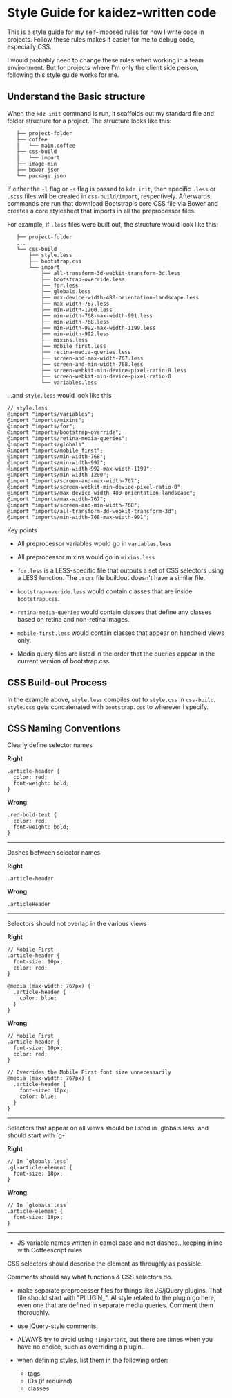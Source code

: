 # Style Guide for kaidez-written code

This is a style guide for my self-imposed rules for how I write code in projects. Follow these rules makes it easier for me to debug code, especially CSS.

I would probably need to change these rules when working in a team environment. But for projects where I'm only the client side person, following this style guide works for me.

## Understand the Basic structure
When the `kdz init` command is run, it scaffolds out my standard file and folder structure for a project. The structure looks like this:

       ├── project-folder
       ├── coffee
       |   └── main.coffee
       ├── css-build
       |   └── import
       ├── image-min
       ├── bower.json
       └── package.json
If either the `-l` flag or `-s` flag is passed to `kdz init`, then specific `.less` or `.scss` files will be created in `css-build/import`, respectively. Afterwards, commands are run that download Bootstrap's core CSS file via Bower and creates a core stylesheet that imports in all the preprocessor files.

For example, if `.less` files were built out, the structure would look like this:

       ├── project-folder
       ...
       └── css-build
           ├── style.less
           ├── bootstrap.css
           └── import
               ├── all-transform-3d-webkit-transform-3d.less
               ├── bootstrap-override.less
               ├── for.less
               ├── globals.less
               ├── max-device-width-480-orientation-landscape.less
               ├── max-width-767.less
               ├── min-width-1200.less
               ├── min-width-768-max-width-991.less
               ├── min-width-768.less
               ├── min-width-992-max-width-1199.less
               ├── min-width-992.less
               ├── mixins.less
               ├── mobile_first.less
               ├── retina-media-queries.less
               ├── screen-and-max-width-767.less
               ├── screen-and-min-width-768.less
               ├── screen-webkit-min-device-pixel-ratio-0.less
               ├── screen-webkit-min-device-pixel-ratio-0
               └── variables.less

...and `style.less` would look like this

    // style.less
    @import "imports/variables";
    @import "imports/mixins";
    @import "imports/for";
    @import "imports/bootstrap-override";
    @import "imports/retina-media-queries";
    @import "imports/globals";
    @import "imports/mobile_first";
    @import "imports/min-width-768";
    @import "imports/min-width-992";
    @import "imports/min-width-992-max-width-1199";
    @import "imports/min-width-1200";
    @import "imports/screen-and-max-width-767";
    @import "imports/screen-webkit-min-device-pixel-ratio-0";
    @import "imports/max-device-width-480-orientation-landscape";
    @import "imports/max-width-767";
    @import "imports/screen-and-min-width-768";
    @import "imports/all-transform-3d-webkit-transform-3d";
    @import "imports/min-width-768-max-width-991";

Key points

* All preprocessor variables would go in `variables.less`

* All preprocessor mixins would go in `mixins.less`

* `for.less` is a LESS-specific file that outputs a set of CSS selectors using a LESS function. The `.scss` file buildout doesn't have a similar file.

* `bootstrap-overide.less` would contain classes that are inside `bootstrap.css`.

* `retina-media-queries` would contain classes that define any classes based on retina and non-retina images.

* `mobile-first.less` would contain classes that appear on handheld views only.

* Media query files are listed in the order that the queries appear in the current version of bootstrap.css.

## CSS Build-out Process
In the example above, `style.less` compiles out to `style.css` in `css-build`. `style.css` gets concatenated with `bootstrap.css` to wherever I specify.

## CSS Naming Conventions
Clearly define selector names

__Right__

    .article-header {
      color: red;
      font-weight: bold;
    }

__Wrong__

    .red-bold-text {
      color: red;
      font-weight: bold;  
    }
<hr>
Dashes between selector names

__Right__

    .article-header

__Wrong__

    .articleHeader
<hr>
Selectors should not overlap in the various views

__Right__

    // Mobile First
    .article-header {
      font-size: 10px;
      color: red;
    }

    @media (max-width: 767px) {
      .article-header {
        color: blue;
      }
    }


__Wrong__

    // Mobile First
    .article-header {
      font-size: 10px;
      color: red;
    }

    // Overrides the Mobile First font size unnecessarily
    @media (max-width: 767px) {
      .article-header {
        font-size: 10px;
        color: blue;
      }
    }
<hr>
Selectors that appear on all views should be listed in `globals.less` and should start with `g-`

__Right__

    // In `globals.less`
    .gl-article-element {
      font-size: 18px;
    }

__Wrong__

    // In `globals.less`
    .article-element {
      font-size: 18px;
    }
<hr>


* JS variable names written in camel case and not dashes...keeping inline with Coffeescript rules

CSS selectors should describe the element as throughly as possible.

Comments should say what functions & CSS selectors do.


* make separate preprocesser files for things like JS/jQuery plugins. That file should start with "PLUGIN_". Al style related to the plugin go here, even one that are defined in separate media queries. Comment them thoroughly.

* use jQuery-style comments.

* ALWAYS try to avoid using `!important`, but there are times when you have no choice, such as overriding a plugin..

* when defining styles, list them in the following order:
    * tags
    * IDs (if required)
    * classes
